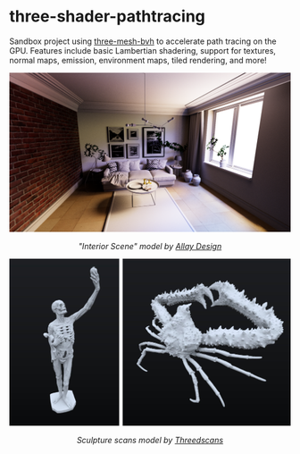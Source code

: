 # three-shader-pathtracing

Sandbox project using [three-mesh-bvh](https://github.com/gkjohnson/three-mesh-bvh) to accelerate path tracing on the GPU. Features include basic Lambertian shadering, support for textures, normal maps, emission, environment maps, tiled rendering, and more!

![](./docs/interior-scene-cropped.png)

<p align="center">
<i>"Interior Scene" model by <a href="https://sketchfab.com/3d-models/interior-scene-45ddbbc4c2dc4f8ca9ed99da9a78326a">Allay Design</a></i>
</p>

![](./docs/double-threedscans.png)

<p align="center">
<i>Sculpture scans model by <a href="https://threedscans.com">Threedscans</a></i>
</p>
